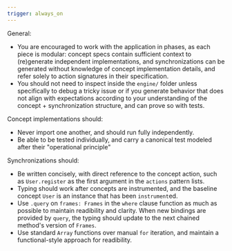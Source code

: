 ```yaml
---
trigger: always_on
---
```


General:

- You are encouraged to work with the application in phases, as each piece is
  modular: concept specs contain sufficient context to (re)generate independent
  implementations, and synchronizations can be generated without knowledge of
  concept implementation details, and refer solely to action signatures in their
  specification.
- You should not need to inspect inside the `engine/` folder unless specifically
  to debug a tricky issue or if you generate behavior that does not align with
  expectations according to your understanding of the concept + synchronization
  structure, and can prove so with tests.

Concept implementations should:

- Never import one another, and should run fully independently.
- Be able to be tested individually, and carry a canonical test modeled after
  their "operational principle"

Synchronizations should:

- Be written concisely, with direct reference to the concept action, such as
  `User.register` as the first argument in the `actions` pattern lists.
- Typing should work after concepts are instrumented, and the baseline concept
  `User` is an instance that has been `instrument`ed.
- Use `.query` on `frames: Frames` in the `where` clause function as much as
  possible to maintain readibility and clarity. When new bindings are provided
  by `query`, the typing should update to the next chained method's version of
  `Frames`.
- Use standard `Array` functions over manual `for` iteration, and maintain a
  functional-style approach for readibility.